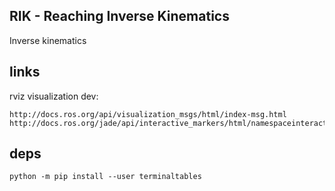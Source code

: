 ## RIK - Reaching Inverse Kinematics

Inverse kinematics 

## links

rviz visualization dev:

    http://docs.ros.org/api/visualization_msgs/html/index-msg.html
    http://docs.ros.org/jade/api/interactive_markers/html/namespaceinteractive__markers.html

## deps

    python -m pip install --user terminaltables
